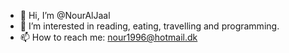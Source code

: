 - 👋 Hi, I’m @NourAlJaal
- 👀 I’m interested in reading, eating, travelling and programming.
- 📫 How to reach me: nour1996@hotmail.dk

<!---
NourAlJaal/NourAlJaal is a ✨ special ✨ repository because its `README.md` (this file) appears on your GitHub profile.
You can click the Preview link to take a look at your changes.
--->
